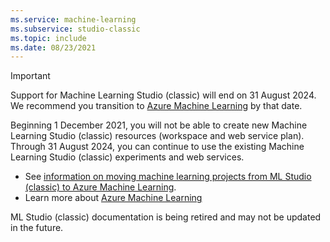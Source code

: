 ```yaml
---
ms.service: machine-learning
ms.subservice: studio-classic
ms.topic: include
ms.date: 08/23/2021    
---
```

<!-- Deprecation notice for Machine Learning Studio (classic) docs
-->

> [!IMPORTANT]
> Support for Machine Learning Studio (classic) will end on 31 August 2024. We recommend you transition to [Azure Machine Learning](https://azure.microsoft.com/services/machine-learning/) by that date.
>
> Beginning 1 December 2021, you will not be able to create new Machine Learning Studio (classic) resources (workspace and web service plan). Through 31 August 2024, you can continue to use the existing Machine Learning Studio (classic) experiments and web services.  
> 
> -    See [information on moving machine learning projects from ML Studio (classic) to Azure Machine Learning](../articles/machine-learning/v1/migrate-overview.md). 
> -    Learn more about [Azure Machine Learning](../articles/machine-learning/overview-what-is-azure-machine-learning.md)
> 
> ML Studio (classic) documentation is being retired and may not be updated in the future.